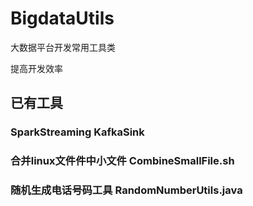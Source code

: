 # BigdataUtils
大数据平台开发常用工具类  

提高开发效率  

## 已有工具  
### SparkStreaming KafkaSink  
### 合并linux文件件中小文件 CombineSmallFile.sh  
### 随机生成电话号码工具  RandomNumberUtils.java  
